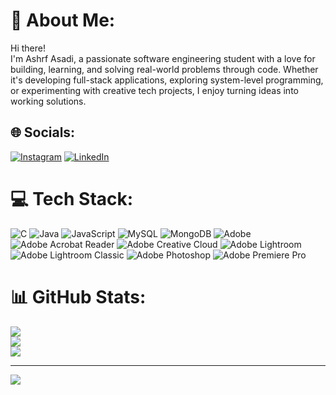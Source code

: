 # 💫 About Me:
Hi there!<br>I'm Ashrf Asadi, a passionate software engineering student with a love for building, learning, and solving real-world problems through code. Whether it's developing full-stack applications, exploring system-level programming, or experimenting with creative tech projects, I enjoy turning ideas into working solutions.


## 🌐 Socials:
[![Instagram](https://img.shields.io/badge/Instagram-%23E4405F.svg?logo=Instagram&logoColor=white)](https://instagram.com/Ashrf_Asadi) [![LinkedIn](https://img.shields.io/badge/LinkedIn-%230077B5.svg?logo=linkedin&logoColor=white)](https://www.linkedin.com/in/ashrf-asadi-21861833a/) 

# 💻 Tech Stack:
![C](https://img.shields.io/badge/c-%2300599C.svg?style=for-the-badge&logo=c&logoColor=white) ![Java](https://img.shields.io/badge/java-%23ED8B00.svg?style=for-the-badge&logo=openjdk&logoColor=white) ![JavaScript](https://img.shields.io/badge/javascript-%23323330.svg?style=for-the-badge&logo=javascript&logoColor=%23F7DF1E) ![MySQL](https://img.shields.io/badge/mysql-4479A1.svg?style=for-the-badge&logo=mysql&logoColor=white) ![MongoDB](https://img.shields.io/badge/MongoDB-%234ea94b.svg?style=for-the-badge&logo=mongodb&logoColor=white) ![Adobe](https://img.shields.io/badge/adobe-%23FF0000.svg?style=for-the-badge&logo=adobe&logoColor=white) ![Adobe Acrobat Reader](https://img.shields.io/badge/Adobe%20Acrobat%20Reader-EC1C24.svg?style=for-the-badge&logo=Adobe%20Acrobat%20Reader&logoColor=white) ![Adobe Creative Cloud](https://img.shields.io/badge/Adobe%20Creative%20Cloud-DA1F26.svg?style=for-the-badge&logo=Adobe%20Creative%20Cloud&logoColor=white) ![Adobe Lightroom](https://img.shields.io/badge/Adobe%20Lightroom-31A8FF.svg?style=for-the-badge&logo=Adobe%20Lightroom&logoColor=white) ![Adobe Lightroom Classic](https://img.shields.io/badge/Adobe%20Lightroom%20Classic-31A8FF.svg?style=for-the-badge&logo=Adobe%20Lightroom%20Classic&logoColor=white) ![Adobe Photoshop](https://img.shields.io/badge/adobe%20photoshop-%2331A8FF.svg?style=for-the-badge&logo=adobe%20photoshop&logoColor=white) ![Adobe Premiere Pro](https://img.shields.io/badge/Adobe%20Premiere%20Pro-9999FF.svg?style=for-the-badge&logo=Adobe%20Premiere%20Pro&logoColor=white)
# 📊 GitHub Stats:
![](https://github-readme-stats.vercel.app/api?username=AshrfCode&theme=dark&hide_border=true&include_all_commits=false&count_private=true)<br/>
![](https://nirzak-streak-stats.vercel.app/?user=AshrfCode&theme=dark&hide_border=true)<br/>
![](https://github-readme-stats.vercel.app/api/top-langs/?username=AshrfCode&theme=dark&hide_border=true&include_all_commits=false&count_private=true&layout=compact)

---
[![](https://visitcount.itsvg.in/api?id=AshrfCode&icon=2&color=5)](https://visitcount.itsvg.in)

<!-- Proudly created with GPRM ( https://gprm.itsvg.in ) -->
